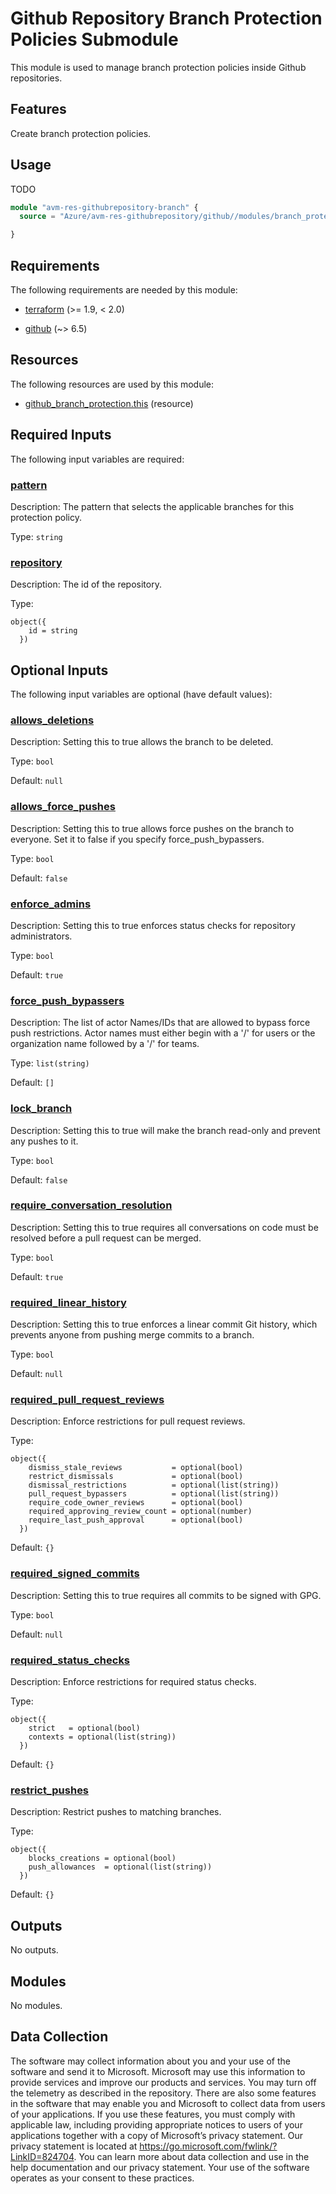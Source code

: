 <!-- BEGIN_TF_DOCS -->
# Github Repository Branch Protection Policies Submodule

This module is used to manage branch protection policies inside Github repositories.

## Features

Create branch protection policies.

## Usage

TODO

```terraform
module "avm-res-githubrepository-branch" {
  source = "Azure/avm-res-githubrepository/github//modules/branch_protection"

}
```

<!-- markdownlint-disable MD013 -->
<!-- markdownlint-disable MD033 -->
## Requirements

The following requirements are needed by this module:

- <a name="requirement_terraform"></a> [terraform](#requirement\_terraform) (>= 1.9, < 2.0)

- <a name="requirement_github"></a> [github](#requirement\_github) (~> 6.5)

<!-- markdownlint-disable MD013 -->
## Resources

The following resources are used by this module:

- [github_branch_protection.this](https://registry.terraform.io/providers/integrations/github/latest/docs/resources/branch_protection) (resource)

<!-- markdownlint-disable MD013 -->
## Required Inputs

The following input variables are required:

### <a name="input_pattern"></a> [pattern](#input\_pattern)

Description: The pattern that selects the applicable branches for this protection policy.

Type: `string`

### <a name="input_repository"></a> [repository](#input\_repository)

Description: The id of the repository.

Type:

```hcl
object({
    id = string
  })
```

## Optional Inputs

The following input variables are optional (have default values):

### <a name="input_allows_deletions"></a> [allows\_deletions](#input\_allows\_deletions)

Description: Setting this to true allows the branch to be deleted.

Type: `bool`

Default: `null`

### <a name="input_allows_force_pushes"></a> [allows\_force\_pushes](#input\_allows\_force\_pushes)

Description: Setting this to true allows force pushes on the branch to everyone. Set it to false if you specify force\_push\_bypassers.

Type: `bool`

Default: `false`

### <a name="input_enforce_admins"></a> [enforce\_admins](#input\_enforce\_admins)

Description: Setting this to true enforces status checks for repository administrators.

Type: `bool`

Default: `true`

### <a name="input_force_push_bypassers"></a> [force\_push\_bypassers](#input\_force\_push\_bypassers)

Description: The list of actor Names/IDs that are allowed to bypass force push restrictions. Actor names must either begin with a '/' for users or the organization name followed by a '/' for teams.

Type: `list(string)`

Default: `[]`

### <a name="input_lock_branch"></a> [lock\_branch](#input\_lock\_branch)

Description: Setting this to true will make the branch read-only and prevent any pushes to it.

Type: `bool`

Default: `false`

### <a name="input_require_conversation_resolution"></a> [require\_conversation\_resolution](#input\_require\_conversation\_resolution)

Description: Setting this to true requires all conversations on code must be resolved before a pull request can be merged.

Type: `bool`

Default: `true`

### <a name="input_required_linear_history"></a> [required\_linear\_history](#input\_required\_linear\_history)

Description: Setting this to true enforces a linear commit Git history, which prevents anyone from pushing merge commits to a branch.

Type: `bool`

Default: `null`

### <a name="input_required_pull_request_reviews"></a> [required\_pull\_request\_reviews](#input\_required\_pull\_request\_reviews)

Description: Enforce restrictions for pull request reviews.

Type:

```hcl
object({
    dismiss_stale_reviews           = optional(bool)
    restrict_dismissals             = optional(bool)
    dismissal_restrictions          = optional(list(string))
    pull_request_bypassers          = optional(list(string))
    require_code_owner_reviews      = optional(bool)
    required_approving_review_count = optional(number)
    require_last_push_approval      = optional(bool)
  })
```

Default: `{}`

### <a name="input_required_signed_commits"></a> [required\_signed\_commits](#input\_required\_signed\_commits)

Description: Setting this to true requires all commits to be signed with GPG.

Type: `bool`

Default: `null`

### <a name="input_required_status_checks"></a> [required\_status\_checks](#input\_required\_status\_checks)

Description: Enforce restrictions for required status checks.

Type:

```hcl
object({
    strict   = optional(bool)
    contexts = optional(list(string))
  })
```

Default: `{}`

### <a name="input_restrict_pushes"></a> [restrict\_pushes](#input\_restrict\_pushes)

Description: Restrict pushes to matching branches.

Type:

```hcl
object({
    blocks_creations = optional(bool)
    push_allowances  = optional(list(string))
  })
```

Default: `{}`

## Outputs

No outputs.

## Modules

No modules.

<!-- markdownlint-disable MD013 -->
<!-- markdownlint-disable-next-line MD041 -->
## Data Collection

The software may collect information about you and your use of the software and send it to Microsoft. Microsoft may use this information to provide services and improve our products and services. You may turn off the telemetry as described in the repository. There are also some features in the software that may enable you and Microsoft to collect data from users of your applications. If you use these features, you must comply with applicable law, including providing appropriate notices to users of your applications together with a copy of Microsoft’s privacy statement. Our privacy statement is located at <https://go.microsoft.com/fwlink/?LinkID=824704>. You can learn more about data collection and use in the help documentation and our privacy statement. Your use of the software operates as your consent to these practices.
<!-- END_TF_DOCS -->